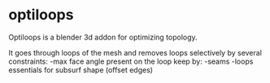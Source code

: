 # optiloops
Optiloops is a blender 3d addon for optimizing topology.

It goes through loops of the mesh and removes loops selectively by several constraints:
  -max face angle present on the loop
  keep by:
    -seams
    -loops essentials for subsurf shape (offset edges)
